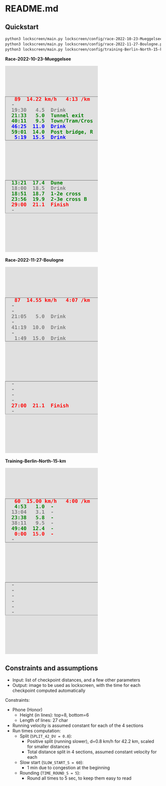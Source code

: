 # README.md

## Quickstart

```bash
python3 lockscreen/main.py lockscreen/config/race-2022-10-23-Mueggelsee.py
python3 lockscreen/main.py lockscreen/config/race-2022-11-27-Boulogne.py
python3 lockscreen/main.py lockscreen/config/training-Berlin-North-15-km.py
```

**Race-2022-10-23-Mueggelsee**

<img src="../build/lockscreen-race-2022-10-23-Mueggelsee.png" width="300px">

**Race-2022-11-27-Boulogne**

<img src="../build/lockscreen-race-2022-11-27-Boulogne.png" width="300px">

**Training-Berlin-North-15-km**

<img src="../build/lockscreen-training-Berlin-North-15-km.png" width="300px">

## Constraints and assumptions

* Input: list of checkpoint distances, and a few other parameters
* Output: image to be used as lockscreen, with the time for each checkpoint computed automatically

Constraints:

* Phone (Honor)
    * Height (in lines): top=8, bottom=6
    * Length of lines: 27 char
* Running velocity is assumed constant for each of the 4 sections
* Run times computation:
    * Split (`SPLIT_42_DV = 0.8`):
        * Positive split (running slower), d=0.8 km/h for 42.2 km, scaled for smaller distances
        * Total distance split in 4 sections, assumed constant velocity for each
    * Slow start (`SLOW_START_S = 60`):
        * 1 min due to congestion at the beginning
    * Rounding (`TIME_ROUND_S = 5`):
        * Round all times to 5 sec, to keep them easy to read
